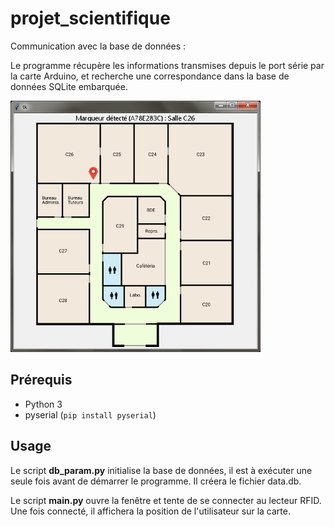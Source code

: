 # projet_scientifique
Communication avec la base de données : 

Le programme récupère les informations transmises depuis le port série par la carte Arduino, et recherche une correspondance dans la base de données SQLite embarquée. 

![Fenêtre principale](docs/images/main_window.jpg "Fenêtre principale")

## Prérequis
* Python 3
* pyserial (`pip install pyserial`)

## Usage
Le script **db_param.py** initialise la base de données, il est à exécuter une seule fois avant de démarrer le programme. Il créera le fichier data.db.

Le script **main.py** ouvre la fenêtre et tente de se connecter au lecteur RFID. Une fois connecté, il affichera la position de l'utilisateur sur la carte.

